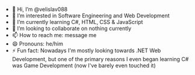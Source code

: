 - 👋 Hi, I’m @velislav088
- 👀 I’m interested in Software Engineering and Web Development
- 🌱 I’m currently learning C#, HTML, CSS & JavaScript
- 💞️ I’m looking to collaborate on nothing currently
- 📫 How to reach me: message me
- 😄 Pronouns: he/him
- ⚡ Fun fact: Nowadays I'm mostly looking towards .NET Web Development, but one of the primary reasons I even began learning C# was Game Development (now I've barely even touched it)

<!---
velislav088/velislav088 is a ✨ special ✨ repository because its `README.md` (this file) appears on your GitHub profile.
You can click the Preview link to take a look at your changes.
--->
